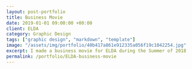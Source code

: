```yaml
---
layout: post-portfolio
title: Business Movie
date: 2019-01-01 09:00:00 +00:00
client: ELDA
category: Graphic Design
tags: ["graphic design", "markdown", "template"]
image: "/assets/img/portfolio/40b417a861e912335a056f19c1042254.jpg"
excerpt: I made a business movie for ELDA during the Summer of 2018
permalink: /portfolio/ELDA-business-movie
---
```


